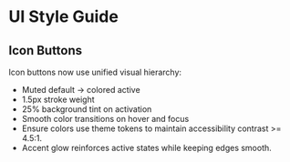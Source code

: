 # UI Style Guide

## Icon Buttons

Icon buttons now use unified visual hierarchy:
- Muted default -> colored active
- 1.5px stroke weight
- 25% background tint on activation
- Smooth color transitions on hover and focus
- Ensure colors use theme tokens to maintain accessibility contrast >= 4.5:1.
- Accent glow reinforces active states while keeping edges smooth.
